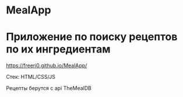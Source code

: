 # MealApp

# Приложение по поиску рецептов по их ингредиентам

https://freeri0.github.io/MealApp/

Стек: HTML/CSS/JS

Рецепты берутся с api TheMealDB
